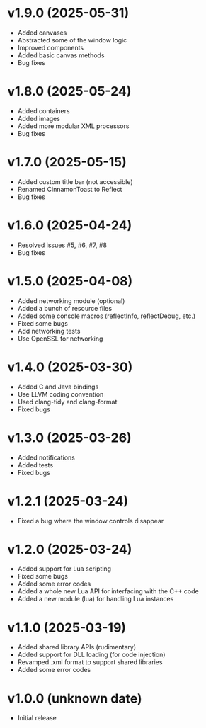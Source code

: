 # v1.9.0 (2025-05-31)
- Added canvases
- Abstracted some of the window logic
- Improved components
- Added basic canvas methods
- Bug fixes

# v1.8.0 (2025-05-24)
- Added containers
- Added images 
- Added more modular XML processors
- Bug fixes

# v1.7.0 (2025-05-15)
- Added custom title bar (not accessible)
- Renamed CinnamonToast to Reflect
- Bug fixes

# v1.6.0 (2025-04-24)
- Resolved issues #5, #6, #7, #8
- Bug fixes

# v1.5.0 (2025-04-08)
- Added networking module (optional)
- Added a bunch of resource files
- Added some console macros (reflectInfo, reflectDebug, etc.)
- Fixed some bugs
- Add networking tests
- Use OpenSSL for networking

# v1.4.0 (2025-03-30)
- Added C and Java bindings
- Use LLVM coding convention
- Used clang-tidy and clang-format
- Fixed bugs

# v1.3.0 (2025-03-26)
- Added notifications 
- Added tests
- Fixed bugs

# v1.2.1 (2025-03-24)
- Fixed a bug where the window controls disappear

# v1.2.0 (2025-03-24)
- Added support for Lua scripting
- Fixed some bugs
- Added some error codes
- Added a whole new Lua API for interfacing with the C++ code
- Added a new module (lua) for handling Lua instances

# v1.1.0 (2025-03-19)
- Added shared library APIs (rudimentary)
- Added support for DLL loading (for code injection)
- Revamped .xml format to support shared libraries
- Added some error codes

# v1.0.0 (unknown date)
- Initial release
